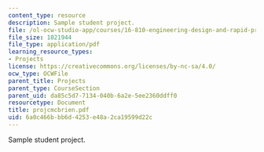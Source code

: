 ```yaml
---
content_type: resource
description: Sample student project.
file: /ol-ocw-studio-app/courses/16-810-engineering-design-and-rapid-prototyping-january-iap-2007/6a0c466bbb6d4253e48a2ca19599d22c_projcmcbrien.pdf
file_size: 1021944
file_type: application/pdf
learning_resource_types:
- Projects
license: https://creativecommons.org/licenses/by-nc-sa/4.0/
ocw_type: OCWFile
parent_title: Projects
parent_type: CourseSection
parent_uid: da85c5d7-7134-040b-6a2e-5ee2360ddff0
resourcetype: Document
title: projcmcbrien.pdf
uid: 6a0c466b-bb6d-4253-e48a-2ca19599d22c
---
```

Sample student project.